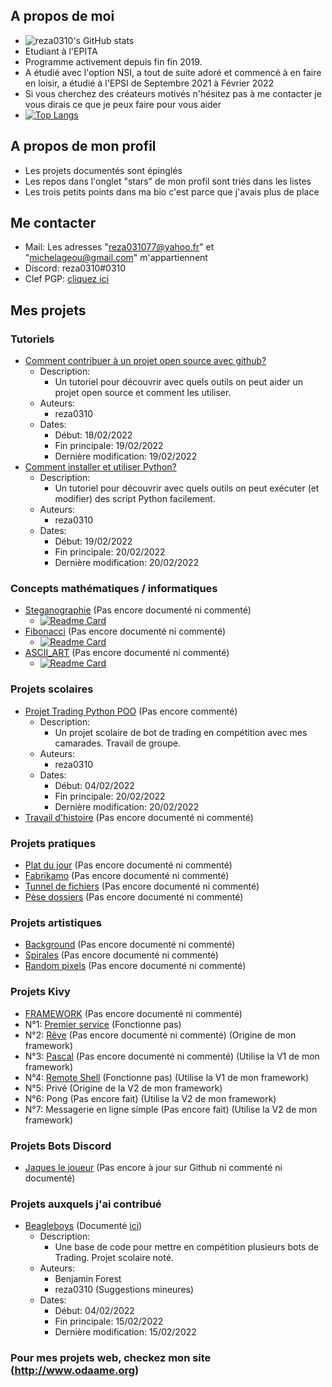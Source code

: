 ## A propos de moi

- ![reza0310's GitHub stats](https://github-readme-stats.vercel.app/api?username=reza0310&show_icons=true&theme=chartreuse-dark)
- Etudiant à l'EPITA
- Programme activement depuis fin fin 2019. 
- A étudié avec l'option NSI, a tout de suite adoré et commencé à en faire en loisir, a étudié à l'EPSI de Septembre 2021 à Février 2022
- Si vous cherchez des créateurs motivés n'hésitez pas à me contacter je vous dirais ce que je peux faire pour vous aider
- [![Top Langs](https://github-readme-stats.vercel.app/api/top-langs/?username=reza0310&langs_count=10&layout=compact&theme=chartreuse-dark)](https://github.com/anuraghazra/github-readme-stats)

## A propos de mon profil

- Les projets documentés sont épinglés
- Les repos dans l'onglet "stars" de mon profil sont triés dans les listes
- Les trois petits points dans ma bio c'est parce que j'avais plus de place

## Me contacter

- Mail: Les adresses "reza031077@yahoo.fr" et "michelageou@gmail.com" m'appartiennent
- Discord: reza0310#0310
- Clef PGP: [cliquez ici](https://github.com/reza0310/reza0310/blob/main/more_secure_key.txt)

## Mes projets

### Tutoriels
- [Comment contribuer à un projet open source avec github?](https://github.com/reza0310/Tutorials/tree/contribute)
    - Description:
        - Un tutoriel pour découvrir avec quels outils on peut aider un projet open source et comment les utiliser.
    - Auteurs:
        - reza0310
    - Dates:
        - Début: 18/02/2022
        - Fin principale: 19/02/2022
        - Dernière modification: 19/02/2022
- [Comment installer et utiliser Python?](https://github.com/reza0310/Tutorials/tree/python)
    - Description:
        - Un tutoriel pour découvrir avec quels outils on peut exécuter (et modifier) des script Python facilement.
    - Auteurs:
        - reza0310
    - Dates:
        - Début: 19/02/2022
        - Fin principale: 20/02/2022
        - Dernière modification: 20/02/2022

### Concepts mathématiques / informatiques
- [Steganographie](https://github.com/reza0310/steganographie) (Pas encore documenté ni commenté)
    - [![Readme Card](https://github-readme-stats.vercel.app/api/pin/?username=reza0310&repo=steganographie&theme=chartreuse-dark)](https://github.com/reza0310/steganographie)
- [Fibonacci](https://github.com/reza0310/fibonacci) (Pas encore documenté ni commenté)
    - [![Readme Card](https://github-readme-stats.vercel.app/api/pin/?username=reza0310&repo=fibonacci&theme=chartreuse-dark)](https://github.com/reza0310/fibonacci)
- [ASCII_ART](https://github.com/reza0310/ASCII_ART) (Pas encore documenté ni commenté)
    - [![Readme Card](https://github-readme-stats.vercel.app/api/pin/?username=reza0310&repo=ASCII_ART&theme=chartreuse-dark)](https://github.com/reza0310/ASCII_ART)

### Projets scolaires
- [Projet Trading Python POO](https://github.com/reza0310/ProjetTradingPythonPOO) (Pas encore commenté)
    - Description:
        - Un projet scolaire de bot de trading en compétition avec mes camarades. Travail de groupe.
    - Auteurs:
        - reza0310
    - Dates:
        - Début: 04/02/2022
        - Fin principale: 20/02/2022
        - Dernière modification: 20/02/2022
- [Travail d'histoire](https://github.com/reza0310/travail_histoire) (Pas encore documenté ni commenté)

### Projets pratiques
- [Plat du jour](https://github.com/reza0310/plat_du_jour) (Pas encore documenté ni commenté)
- [Fabrikamo](https://github.com/reza0310/fabrikamo) (Pas encore documenté ni commenté)
- [Tunnel de fichiers](https://github.com/reza0310/tunnel_de_fichiers) (Pas encore documenté ni commenté)
- [Pèse dossiers](https://github.com/reza0310/pese_dossiers) (Pas encore documenté ni commenté)

### Projets artistiques
- [Background](https://github.com/reza0310/background) (Pas encore documenté ni commenté)
- [Spirales](https://github.com/reza0310/spirales_turtle) (Pas encore documenté ni commenté)
- [Random pixels](https://github.com/reza0310/random_pixels) (Pas encore documenté ni commenté)

### Projets Kivy
- [FRAMEWORK](https://github.com/reza0310/Framework-Kivy) (Pas encore documenté ni commenté)
- N°1: [Premier service](https://github.com/reza0310/Appli_Kivy_1-Premierservice---broken) (Fonctionne pas)
- N°2: [Rêve](https://github.com/reza0310/Appli_Kivy_2-Reve) (Pas encore documenté ni commenté) (Origine de mon framework)
- N°3: [Pascal](https://github.com/reza0310/Appli_Kivy_3-Pascal) (Pas encore documenté ni commenté) (Utilise la V1 de mon framework)
- N°4: [Remote Shell](https://github.com/reza0310/Appli_Kivy_4-RemoteShell---broken) (Fonctionne pas) (Utilise la V1 de mon framework)
- N°5: Privé (Origine de la V2 de mon framework)
- N°6: Pong (Pas encore fait) (Utilise la V2 de mon framework)
- N°7: Messagerie en ligne simple (Pas encore fait) (Utilise la V2 de mon framework)

### Projets Bots Discord
- [Jaques le joueur](https://github.com/reza0310/Jaques-le-Joueur) (Pas encore à jour sur Github ni commenté ni documenté)

### Projets auxquels j'ai contribué
- [Beagleboys](https://github.com/benjaminforest/beagleboys) (Documenté [ici](https://github.com/reza0310/ProjetTradingPythonPOO))
    - Description:
        - Une base de code pour mettre en compétition plusieurs bots de Trading. Projet scolaire noté.
    - Auteurs:
        - Benjamin Forest
        - reza0310 (Suggestions mineures)
    - Dates:
        - Début: 04/02/2022
        - Fin principale: 15/02/2022
        - Dernière modification: 15/02/2022

### Pour mes projets web, checkez mon site (http://www.odaame.org)
